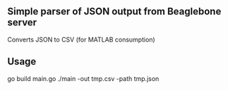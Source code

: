 ## Simple parser of JSON output from Beaglebone server

Converts JSON to CSV (for MATLAB consumption)

## Usage

go build main.go
./main -out tmp.csv -path tmp.json

